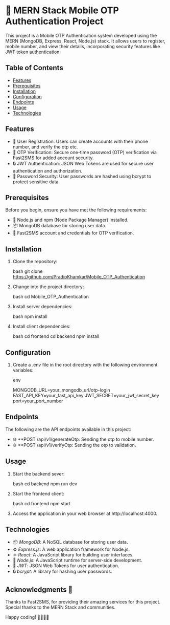 # 📱 MERN Stack Mobile OTP Authentication Project

This project is a Mobile OTP Authentication system developed using the MERN (MongoDB, Express, React, Node.js) stack. It allows users to register, mobile number, and view their details, incorporating security features like JWT token authentication.

## Table of Contents

- [Features](#features)
- [Prerequisites](#prerequisites)
- [Installation](#installation)
- [Configuration](#configuration)
- [Endpoints](#endpoints)
- [Usage](#usage)
- [Technologies](#technologies)

## Features

- 📝 User Registration: Users can create accounts with their  phone number, and verify the otp etc.
- 🔐 OTP Verification: Secure one-time password (OTP) verification via Fast2SMS for added account security.
- 🔒 JWT Authentication: JSON Web Tokens are used for secure user authentication and authorization.
- 🔐 Password Security: User passwords are hashed using bcrypt to protect sensitive data.


## Prerequisites

Before you begin, ensure you have met the following requirements:

- 🚀 Node.js and npm (Node Package Manager) installed.
- 📦 MongoDB database for storing user data.
- 📲 Fast2SMS account and credentials for OTP verification.

## Installation

1. Clone the repository:

   bash
   git clone https://github.com/PradipKhamkar/Mobile_OTP_Authentication
   

2. Change into the project directory:

   bash
   cd Mobile_OTP_Authentication
   

3. Install server dependencies:

   bash
   npm install
   

4. Install client dependencies:

   bash
   cd frontend
   cd backend
   npm install
   

## Configuration

1. Create a .env file in the root directory with the following environment variables:

   env
   
   MONGODB_URL=your_mongodb_url/otp-login
   FAST_API_KEY=your_fast_api_key
   JWT_SECRET=your_jwt_secret_key 
   port=your_port_number 
   

## Endpoints

The following are the API endpoints available in this project:

- 🌐 **POST  /api/v1/generateOtp: Sending the otp to mobile number.
- 🌐 **POST  /api/v1/verifyOtp: Sending the otp to validation.


## Usage

1. Start the backend sever:

   bash
   cd backend
   npm run dev
   

2. Start the frontend client:

   bash
   cd frontend
   npm start
   

3. Access the application in your web browser at http://localhost:4000.

## Technologies

- 📦 *MongoDB*: A NoSQL database for storing user data.
- ⚙ *Express.js*: A web application framework for Node.js.
- ⚛ *React*: A JavaScript library for building user interfaces.
- 🚀 *Node.js*: A JavaScript runtime for server-side development.
- 🔑 *JWT*: JSON Web Tokens for user authentication.
- 🔒 *bcrypt*: A library for hashing user passwords.


## Acknowledgments 🙏

Thanks to Fast2SMS, for providing their amazing services for this project.
Special thanks to the MERN Stack and communities.


Happy coding! 👩‍💻👨‍💻
